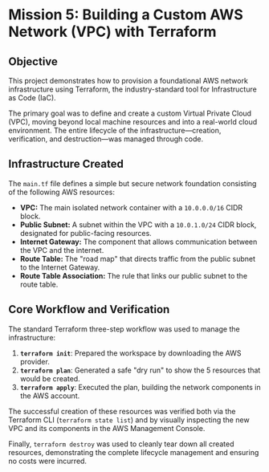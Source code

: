 # Mission 5: Building a Custom AWS Network (VPC) with Terraform

## Objective

This project demonstrates how to provision a foundational AWS network infrastructure using Terraform, the industry-standard tool for Infrastructure as Code (IaC).

The primary goal was to define and create a custom Virtual Private Cloud (VPC), moving beyond local machine resources and into a real-world cloud environment. The entire lifecycle of the infrastructure—creation, verification, and destruction—was managed through code.

## Infrastructure Created

The `main.tf` file defines a simple but secure network foundation consisting of the following AWS resources:
* **VPC:** The main isolated network container with a `10.0.0.0/16` CIDR block.
* **Public Subnet:** A subnet within the VPC with a `10.0.1.0/24` CIDR block, designated for public-facing resources.
* **Internet Gateway:** The component that allows communication between the VPC and the internet.
* **Route Table:** The "road map" that directs traffic from the public subnet to the Internet Gateway.
* **Route Table Association:** The rule that links our public subnet to the route table.

## Core Workflow and Verification

The standard Terraform three-step workflow was used to manage the infrastructure:

1.  **`terraform init`**: Prepared the workspace by downloading the AWS provider.
2.  **`terraform plan`**: Generated a safe "dry run" to show the 5 resources that would be created.
3.  **`terraform apply`**: Executed the plan, building the network components in the AWS account.

The successful creation of these resources was verified both via the Terraform CLI (`terraform state list`) and by visually inspecting the new VPC and its components in the AWS Management Console.

Finally, `terraform destroy` was used to cleanly tear down all created resources, demonstrating the complete lifecycle management and ensuring no costs were incurred.
